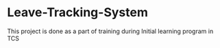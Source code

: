 # Leave-Tracking-System
This project is done as a part of training during Initial learning program in TCS
